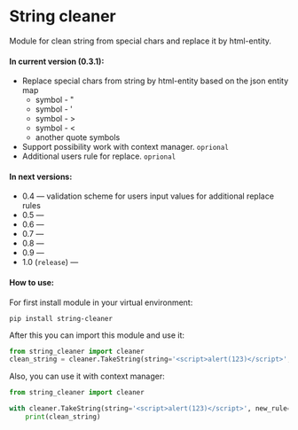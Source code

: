 # String cleaner
Module for clean string from special chars and replace it by html-entity.

#### In current version (0.3.1):
* Replace special chars from string by html-entity based on the json entity map
    * symbol - "
    * symbol - '
    * symbol - >
    * symbol - <
    * another quote symbols
* Support possibility work with context manager. `oprional`
* Additional users rule for replace. `oprional`

#### In next versions:
* 0.4 — validation scheme for users input values for additional replace rules
* 0.5 —
* 0.6 —
* 0.7 —
* 0.8 —
* 0.9 —
* 1.0 (`release`) —

#### How to use:
For first install module in your virtual environment:
```commandline
pip install string-cleaner
```
After this you can import this module and use it:
```python
from string_cleaner import cleaner
clean_string = cleaner.TakeString(string='<script>alert(123)</script>', new_rule={"(": "|", ")": "|"}).make_clean_string()
```

Also, you can use it with context manager:
```python
from string_cleaner import cleaner

with cleaner.TakeString(string='<script>alert(123)</script>', new_rule={"(": "|", ")": "|"}) as clean_string:
    print(clean_string)
```
